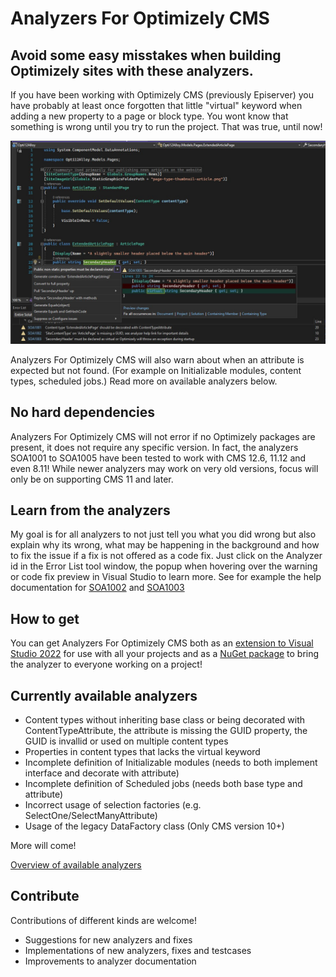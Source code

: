 # Analyzers For Optimizely CMS

## Avoid some easy misstakes when building Optimizely sites with these analyzers.

If you have been working with Optimizely CMS (previously Episerver) you have
probably at least once forgotten that little "virtual" keyword when adding a new property
to a page or block type. You wont know that something is wrong until you try to
run the project. That was true, until now!

![Example of analyzer warnings and a codefix preview](https://github.com/Stekeblad/stekeblad.optimizely.analyzers/blob/master/doc/images/ExampleWarnings.jpg)

Analyzers For Optimizely CMS will also warn about when an attribute
is expected but not found. (For example on Initializable modules, content types, scheduled jobs.)
Read more on available analyzers below.

## No hard dependencies

Analyzers For Optimizely CMS will not error if no Optimizely packages are
present, it does not require any specific version.
In fact, the analyzers SOA1001 to SOA1005 have been tested to work
with CMS 12.6, 11.12 and even 8.11! While newer analyzers may work on very old versions,
focus will only be on supporting CMS 11 and later.

## Learn from the analyzers

My goal is for all analyzers to not just tell you what you did wrong but also
explain why its wrong, what may be happening in the background and how to fix
the issue if a fix is not offered as a code fix. Just click on the Analyzer id in the Error List
tool window, the popup when hovering over the warning or code fix preview in Visual Studio to learn more.
See for example the help documentation for
[SOA1002](https://github.com/Stekeblad/stekeblad.optimizely.analyzers/blob/master/doc/Analyzers/SOA1002.md)
and [SOA1003](https://github.com/Stekeblad/stekeblad.optimizely.analyzers/blob/master/doc/Analyzers/SOA1003.md)

## How to get

You can get Analyzers For Optimizely CMS both as an
[extension to Visual Studio 2022](https://marketplace.visualstudio.com/items?itemName=Stekeblad.optianalyzers)
for use with all your projects and as a
[NuGet package](https://nuget.optimizely.com/package/?id=Stekeblad.Optimizely.Analyzers)
to bring the analyzer to everyone working on a project!

## Currently available analyzers

- Content types without inheriting base class or
being decorated with ContentTypeAttribute, the attribute is missing
the GUID property, the GUID is invallid or used on multiple content types
- Properties in content types that lacks the virtual keyword
- Incomplete definition of Initializable modules
(needs to both implement interface and decorate with attribute)
- Incomplete definition of Scheduled jobs (needs both base type and attribute)
- Incorrect usage of selection factories (e.g. SelectOne/SelectManyAttribute)
- Usage of the legacy DataFactory class (Only CMS version 10+)

More will come!

[Overview of available analyzers](https://github.com/Stekeblad/stekeblad.optimizely.analyzers/blob/master/src/Analyzers/AnalyzerReleases.Shipped.md)

## Contribute

Contributions of different kinds are welcome!
- Suggestions for new analyzers and fixes
- Implementations of new analyzers, fixes and testcases
- Improvements to analyzer documentation